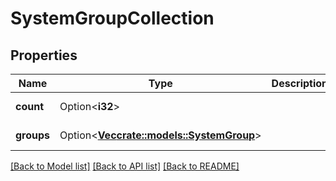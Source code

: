 # SystemGroupCollection

## Properties

Name | Type | Description | Notes
------------ | ------------- | ------------- | -------------
**count** | Option<**i32**> |  | [optional][readonly]
**groups** | Option<[**Vec<crate::models::SystemGroup>**](system_group.md)> |  | [optional][readonly]

[[Back to Model list]](../README.md#documentation-for-models) [[Back to API list]](../README.md#documentation-for-api-endpoints) [[Back to README]](../README.md)


